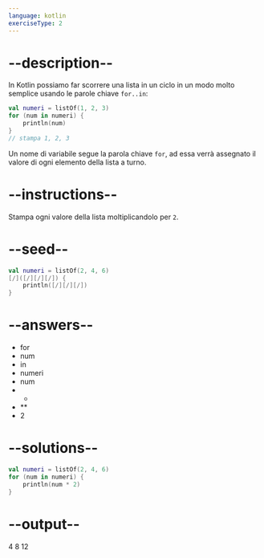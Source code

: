 ```yaml
---
language: kotlin
exerciseType: 2
---
```


# --description--

In Kotlin possiamo far scorrere una lista in un ciclo in un modo molto semplice usando le parole chiave `for..in`:
```kotlin
val numeri = listOf(1, 2, 3)
for (num in numeri) {
    println(num)
}
// stampa 1, 2, 3 
```
Un nome di variabile segue la parola chiave `for`, ad essa verrà assegnato il valore di ogni elemento della lista a turno.

# --instructions--

Stampa ogni valore della lista moltiplicandolo per `2`.

# --seed--

```kotlin
val numeri = listOf(2, 4, 6)
[/]([/][/][/]) {
    println([/][/][/])
}
```

# --answers--

- for 
- num
-  in 
- numeri
- num
-  * 
-  ** 
- 2

# --solutions--

```kotlin
val numeri = listOf(2, 4, 6)
for (num in numeri) {
    println(num * 2)
}
```

# --output--

4
8
12
